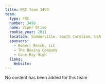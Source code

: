 ```yaml
---
title: FRC Team 3490
team:
  type: FRC
  number: 3490
  name: Viper Drive
  rookie_year: 2011
  location: Summerville, South Carolina, USA
  sponsors:
    - Robert Bosch, LLC
    - The Boeing Company
    - Cane Bay High
  links:
    Website: 
---
```

No content has been added for this team